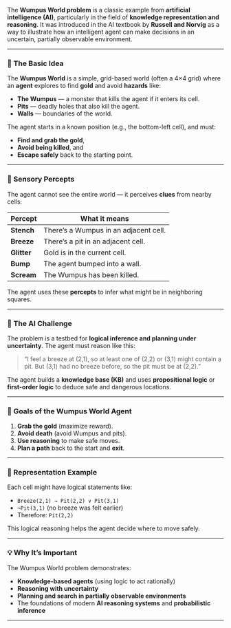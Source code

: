 The **Wumpus World problem** is a classic example from **artificial intelligence (AI)**, particularly in the field of **knowledge representation and reasoning**. It was introduced in the AI textbook by **Russell and Norvig** as a way to illustrate how an intelligent agent can make decisions in an uncertain, partially observable environment.

---

### 🧩 The Basic Idea

The **Wumpus World** is a simple, grid-based world (often a 4×4 grid) where an **agent** explores to find **gold** and avoid **hazards** like:

* **The Wumpus** — a monster that kills the agent if it enters its cell.
* **Pits** — deadly holes that also kill the agent.
* **Walls** — boundaries of the world.

The agent starts in a known position (e.g., the bottom-left cell), and must:

* **Find and grab the gold**,
* **Avoid being killed**, and
* **Escape safely** back to the starting point.

---

### 👃 Sensory Percepts

The agent cannot see the entire world — it perceives **clues** from nearby cells:

| Percept     | What it means                         |
| ----------- | ------------------------------------- |
| **Stench**  | There’s a Wumpus in an adjacent cell. |
| **Breeze**  | There’s a pit in an adjacent cell.    |
| **Glitter** | Gold is in the current cell.          |
| **Bump**    | The agent bumped into a wall.         |
| **Scream**  | The Wumpus has been killed.           |

The agent uses these **percepts** to infer what might be in neighboring squares.

---

### 🧠 The AI Challenge

The problem is a testbed for **logical inference and planning under uncertainty**.
The agent must reason like this:

> “I feel a breeze at (2,1), so at least one of (2,2) or (3,1) might contain a pit. But (3,1) had no breeze before, so the pit must be at (2,2).”

The agent builds a **knowledge base (KB)** and uses **propositional logic** or **first-order logic** to deduce safe and dangerous locations.

---

### 🎯 Goals of the Wumpus World Agent

1. **Grab the gold** (maximize reward).
2. **Avoid death** (avoid Wumpus and pits).
3. **Use reasoning** to make safe moves.
4. **Plan a path** back to the start and **exit**.

---

### 🧮 Representation Example

Each cell might have logical statements like:

* `Breeze(2,1) → Pit(2,2) ∨ Pit(3,1)`
* `¬Pit(3,1)` (no breeze was felt earlier)
* Therefore: `Pit(2,2)`

This logical reasoning helps the agent decide where to move safely.

---

### 💡 Why It’s Important

The Wumpus World problem demonstrates:

* **Knowledge-based agents** (using logic to act rationally)
* **Reasoning with uncertainty**
* **Planning and search in partially observable environments**
* The foundations of modern **AI reasoning systems** and **probabilistic inference**

---
